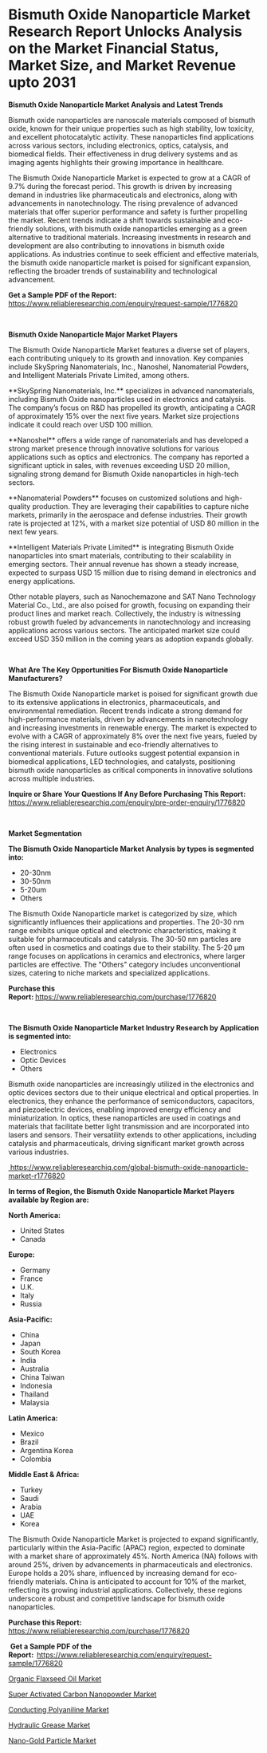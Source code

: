 <p><h1>Bismuth Oxide Nanoparticle Market Research Report Unlocks Analysis on the Market Financial Status, Market Size, and Market Revenue upto 2031</h1></p><p><strong>Bismuth Oxide Nanoparticle Market Analysis and Latest Trends</strong></p>
<p><p>Bismuth oxide nanoparticles are nanoscale materials composed of bismuth oxide, known for their unique properties such as high stability, low toxicity, and excellent photocatalytic activity. These nanoparticles find applications across various sectors, including electronics, optics, catalysis, and biomedical fields. Their effectiveness in drug delivery systems and as imaging agents highlights their growing importance in healthcare.</p><p>The Bismuth Oxide Nanoparticle Market is expected to grow at a CAGR of 9.7% during the forecast period. This growth is driven by increasing demand in industries like pharmaceuticals and electronics, along with advancements in nanotechnology. The rising prevalence of advanced materials that offer superior performance and safety is further propelling the market. Recent trends indicate a shift towards sustainable and eco-friendly solutions, with bismuth oxide nanoparticles emerging as a green alternative to traditional materials. Increasing investments in research and development are also contributing to innovations in bismuth oxide applications. As industries continue to seek efficient and effective materials, the bismuth oxide nanoparticle market is poised for significant expansion, reflecting the broader trends of sustainability and technological advancement.</p></p>
<p><strong>Get a Sample PDF of the Report:&nbsp;</strong> <a href="https://www.reliableresearchiq.com/enquiry/request-sample/1776820?utm_campaign=1137&utm_medium=2&utm_source=Github&utm_content=ia&utm_term=09102024&utm_id=bismuth-oxide-nanoparticle">https://www.reliableresearchiq.com/enquiry/request-sample/1776820</a></p>
<p>&nbsp;</p>
<p><strong>Bismuth Oxide Nanoparticle Major Market Players</strong></p>
<p><p>The Bismuth Oxide Nanoparticle Market features a diverse set of players, each contributing uniquely to its growth and innovation. Key companies include SkySpring Nanomaterials, Inc., Nanoshel, Nanomaterial Powders, and Intelligent Materials Private Limited, among others.</p><p>**SkySpring Nanomaterials, Inc.** specializes in advanced nanomaterials, including Bismuth Oxide nanoparticles used in electronics and catalysis. The company’s focus on R&D has propelled its growth, anticipating a CAGR of approximately 15% over the next five years. Market size projections indicate it could reach over USD 100 million.</p><p>**Nanoshel** offers a wide range of nanomaterials and has developed a strong market presence through innovative solutions for various applications such as optics and electronics. The company has reported a significant uptick in sales, with revenues exceeding USD 20 million, signaling strong demand for Bismuth Oxide nanoparticles in high-tech sectors.</p><p>**Nanomaterial Powders** focuses on customized solutions and high-quality production. They are leveraging their capabilities to capture niche markets, primarily in the aerospace and defense industries. Their growth rate is projected at 12%, with a market size potential of USD 80 million in the next few years.</p><p>**Intelligent Materials Private Limited** is integrating Bismuth Oxide nanoparticles into smart materials, contributing to their scalability in emerging sectors. Their annual revenue has shown a steady increase, expected to surpass USD 15 million due to rising demand in electronics and energy applications.</p><p>Other notable players, such as Nanochemazone and SAT Nano Technology Material Co., Ltd., are also poised for growth, focusing on expanding their product lines and market reach. Collectively, the industry is witnessing robust growth fueled by advancements in nanotechnology and increasing applications across various sectors. The anticipated market size could exceed USD 350 million in the coming years as adoption expands globally.</p></p>
<p>&nbsp;</p>
<p><strong>What Are The Key Opportunities For Bismuth Oxide Nanoparticle Manufacturers?</strong></p>
<p><p>The Bismuth Oxide Nanoparticle market is poised for significant growth due to its extensive applications in electronics, pharmaceuticals, and environmental remediation. Recent trends indicate a strong demand for high-performance materials, driven by advancements in nanotechnology and increasing investments in renewable energy. The market is expected to evolve with a CAGR of approximately 8% over the next five years, fueled by the rising interest in sustainable and eco-friendly alternatives to conventional materials. Future outlooks suggest potential expansion in biomedical applications, LED technologies, and catalysts, positioning bismuth oxide nanoparticles as critical components in innovative solutions across multiple industries.</p></p>
<p><strong>Inquire or Share Your Questions If Any Before Purchasing This Report:</strong> <a href="https://www.reliableresearchiq.com/enquiry/pre-order-enquiry/1776820?utm_campaign=1137&utm_medium=2&utm_source=Github&utm_content=ia&utm_term=09102024&utm_id=bismuth-oxide-nanoparticle">https://www.reliableresearchiq.com/enquiry/pre-order-enquiry/1776820</a></p>
<p>&nbsp;</p>
<p><strong>Market Segmentation</strong></p>
<p><strong>The Bismuth Oxide Nanoparticle Market Analysis by types is segmented into:</strong></p>
<p><ul><li>20-30nm</li><li>30-50nm</li><li>5-20um</li><li>Others</li></ul></p>
<p><p>The Bismuth Oxide Nanoparticle market is categorized by size, which significantly influences their applications and properties. The 20-30 nm range exhibits unique optical and electronic characteristics, making it suitable for pharmaceuticals and catalysis. The 30-50 nm particles are often used in cosmetics and coatings due to their stability. The 5-20 µm range focuses on applications in ceramics and electronics, where larger particles are effective. The "Others" category includes unconventional sizes, catering to niche markets and specialized applications.</p></p>
<p><strong>Purchase this Report:&nbsp;</strong><a href="https://www.reliableresearchiq.com/purchase/1776820?utm_campaign=1137&utm_medium=2&utm_source=Github&utm_content=ia&utm_term=09102024&utm_id=bismuth-oxide-nanoparticle">https://www.reliableresearchiq.com/purchase/1776820</a></p>
<p>&nbsp;</p>
<p><strong>The Bismuth Oxide Nanoparticle Market Industry Research by Application is segmented into:</strong></p>
<p><ul><li>Electronics</li><li>Optic Devices</li><li>Others</li></ul></p>
<p><p>Bismuth oxide nanoparticles are increasingly utilized in the electronics and optic devices sectors due to their unique electrical and optical properties. In electronics, they enhance the performance of semiconductors, capacitors, and piezoelectric devices, enabling improved energy efficiency and miniaturization. In optics, these nanoparticles are used in coatings and materials that facilitate better light transmission and are incorporated into lasers and sensors. Their versatility extends to other applications, including catalysis and pharmaceuticals, driving significant market growth across various industries.</p></p>
<p><a href="https://www.reliableresearchiq.com/global-bismuth-oxide-nanoparticle-market-r1776820?utm_campaign=1137&utm_medium=2&utm_source=Github&utm_content=ia&utm_term=09102024&utm_id=bismuth-oxide-nanoparticle">&nbsp;https://www.reliableresearchiq.com/global-bismuth-oxide-nanoparticle-market-r1776820</a></p>
<p><strong>In terms of Region, the Bismuth Oxide Nanoparticle Market Players available by Region are:</strong></p>
<p>
    <p> <strong> North America: </strong>
        <ul>
            <li>United States</li>
            <li>Canada</li>
        </ul>
        </p> 
    <p> <strong> Europe: </strong>
        <ul>
            <li>Germany</li>
            <li>France</li>
            <li>U.K.</li>
            <li>Italy</li>
            <li>Russia</li>
        </ul>
        </p> 
    <p> <strong> Asia-Pacific: </strong>
        <ul>
            <li>China</li>
            <li>Japan</li>
            <li>South Korea</li>
            <li>India</li>
            <li>Australia</li>
            <li>China Taiwan</li>
            <li>Indonesia</li>
            <li>Thailand</li>
            <li>Malaysia</li>
        </ul>
        </p> 
    <p> <strong> Latin America: </strong>
        <ul>
            <li>Mexico</li>
            <li>Brazil</li>
            <li>Argentina Korea</li>
            <li>Colombia</li>
        </ul>
        </p> 
    <p> <strong> Middle East & Africa: </strong>
        <ul>
            <li>Turkey</li>
            <li>Saudi</li>
            <li>Arabia</li>
            <li>UAE</li>
            <li>Korea</li>
        </ul>
    </p>
    </p>
<p><p>The Bismuth Oxide Nanoparticle Market is projected to expand significantly, particularly within the Asia-Pacific (APAC) region, expected to dominate with a market share of approximately 45%. North America (NA) follows with around 25%, driven by advancements in pharmaceuticals and electronics. Europe holds a 20% share, influenced by increasing demand for eco-friendly materials. China is anticipated to account for 10% of the market, reflecting its growing industrial applications. Collectively, these regions underscore a robust and competitive landscape for bismuth oxide nanoparticles.</p></p>
<p><strong>Purchase this Report: </strong><a href="https://www.reliableresearchiq.com/purchase/1776820?utm_campaign=1137&utm_medium=2&utm_source=Github&utm_content=ia&utm_term=09102024&utm_id=bismuth-oxide-nanoparticle">https://www.reliableresearchiq.com/purchase/1776820</a></p>
<p>&nbsp;<strong>Get a Sample PDF of the Report:&nbsp;&nbsp;</strong><a href="https://www.reliableresearchiq.com/enquiry/request-sample/1776820?utm_campaign=1137&utm_medium=2&utm_source=Github&utm_content=ia&utm_term=09102024&utm_id=bismuth-oxide-nanoparticle">https://www.reliableresearchiq.com/enquiry/request-sample/1776820</a></p>
<p><strong></strong></p>
<p><p><a href="https://issuu.com/reportprime-2/docs/organic-flaxseed-oil-market-size-20_6903c929764981?utm_campaign=1137&utm_medium=2&utm_source=Github&utm_content=ia&utm_term=09102024&utm_id=bismuth-oxide-nanoparticle">Organic Flaxseed Oil Market</a></p><p><a href="https://github.com/roydonhol47/Market-Research-Report-List-1/blob/main/super-activated-carbon-nanopowder-market.md?utm_campaign=1137&utm_medium=2&utm_source=Github&utm_content=ia&utm_term=09102024&utm_id=bismuth-oxide-nanoparticle">Super Activated Carbon Nanopowder Market</a></p><p><a href="https://www.linkedin.com/pulse/conducting-polyaniline-market-trends-detailed-study-its-segmentation-ojufc?utm_campaign=1137&utm_medium=2&utm_source=Github&utm_content=ia&utm_term=09102024&utm_id=bismuth-oxide-nanoparticle">Conducting Polyaniline Market</a></p><p><a href="https://www.linkedin.com/pulse/hydraulic-grease-market-overview-forecast-2024-2031-detailed-ybd9c?utm_campaign=1137&utm_medium=2&utm_source=Github&utm_content=ia&utm_term=09102024&utm_id=bismuth-oxide-nanoparticle">Hydraulic Grease Market</a></p><p><a href="https://github.com/luciusb1axmol/Market-Research-Report-List-1/blob/main/nano-gold-particle-market.md?utm_campaign=1137&utm_medium=2&utm_source=Github&utm_content=ia&utm_term=09102024&utm_id=bismuth-oxide-nanoparticle">Nano-Gold Particle Market</a></p></p>